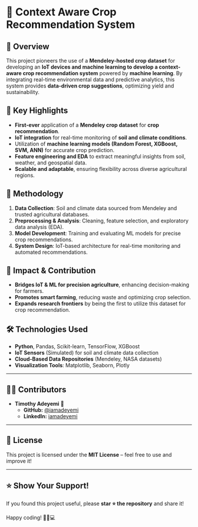 # 🌱 Context Aware Crop Recommendation System

## 🚀 Overview  
This project pioneers the use of a **Mendeley-hosted crop dataset** for developing an **IoT devices and machine learning to develop a context-aware crop recommendation system** powered by **machine learning**. By integrating real-time environmental data and predictive analytics, this system provides **data-driven crop suggestions**, optimizing yield and sustainability.  

## 📌 Key Highlights  
- **First-ever** application of a **Mendeley crop dataset** for **crop recommendation**.  
- **IoT integration** for real-time monitoring of **soil and climate conditions**.  
- Utilization of **machine learning models (Random Forest, XGBoost, SVM, ANN)** for accurate crop prediction.  
- **Feature engineering and EDA** to extract meaningful insights from soil, weather, and geospatial data.  
- **Scalable and adaptable**, ensuring flexibility across diverse agricultural regions.  

## 🔬 Methodology  
1. **Data Collection**: Soil and climate data sourced from Mendeley and trusted agricultural databases.  
2. **Preprocessing & Analysis**: Cleaning, feature selection, and exploratory data analysis (EDA).  
3. **Model Development**: Training and evaluating ML models for precise crop recommendations.  
4. **System Design**: IoT-based architecture for real-time monitoring and automated recommendations.  

## 🎯 Impact & Contribution  
- **Bridges IoT & ML for precision agriculture**, enhancing decision-making for farmers.  
- **Promotes smart farming**, reducing waste and optimizing crop selection.  
- **Expands research frontiers** by being the first to utilize this dataset for crop recommendation.  

## 🛠️ Technologies Used  
- **Python**, Pandas, Scikit-learn, TensorFlow, XGBoost  
- **IoT Sensors** (Simulated) for soil and climate data collection  
- **Cloud-Based Data Repositories** (Mendeley, NASA datasets)  
- **Visualization Tools**: Matplotlib, Seaborn, Plotly  

---

## 👨‍💻 **Contributors**  
- **Timothy Adeyemi** 🚀  
  - **GitHub:** [@iamadeyemi](https://github.com/iamtimothy)  
  - **LinkedIn:** [iamadeyemi](https://www.linkedin.com/in/timothy-ade/)  

---

## 📜 **License**  
This project is licensed under the **MIT License** – feel free to use and improve it!  

---

## ⭐ **Show Your Support!**  
If you found this project useful, please **star ⭐ the repository** and share it!  

Happy coding! 🚀🏡💻  
